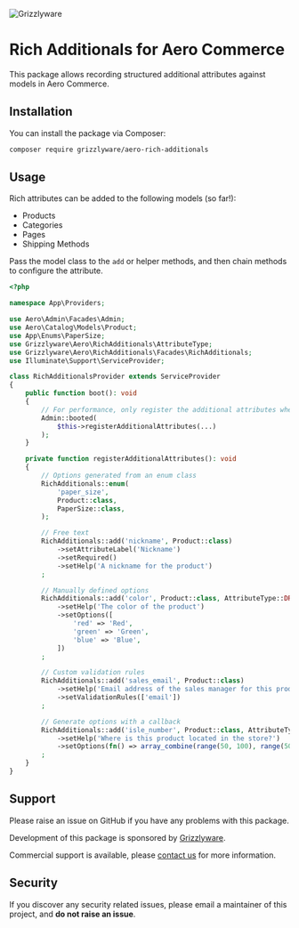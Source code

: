 ![Grizzlyware](https://github.com/grizzlyware/aero-rich-additionals/assets/1097093/7b976a18-8a69-469c-a4a2-9b878b936127)

# Rich Additionals for Aero Commerce

This package allows recording structured additional attributes against models in Aero Commerce.

## Installation

You can install the package via Composer:

```bash
composer require grizzlyware/aero-rich-additionals
```

## Usage

Rich attributes can be added to the following models (so far!):

- Products
- Categories
- Pages
- Shipping Methods

Pass the model class to the `add` or helper methods, and then chain methods to configure the attribute.

```php
<?php

namespace App\Providers;

use Aero\Admin\Facades\Admin;
use Aero\Catalog\Models\Product;
use App\Enums\PaperSize;
use Grizzlyware\Aero\RichAdditionals\AttributeType;
use Grizzlyware\Aero\RichAdditionals\Facades\RichAdditionals;
use Illuminate\Support\ServiceProvider;

class RichAdditionalsProvider extends ServiceProvider
{
    public function boot(): void
    {
        // For performance, only register the additional attributes when the admin panel is booted
        Admin::booted(
            $this->registerAdditionalAttributes(...)
        );
    }

    private function registerAdditionalAttributes(): void
    {
        // Options generated from an enum class
        RichAdditionals::enum(
            'paper_size',
            Product::class,
            PaperSize::class,
        );

        // Free text
        RichAdditionals::add('nickname', Product::class)
            ->setAttributeLabel('Nickname')
            ->setRequired()
            ->setHelp('A nickname for the product')
        ;

        // Manually defined options
        RichAdditionals::add('color', Product::class, AttributeType::DROPDOWN)
            ->setHelp('The color of the product')
            ->setOptions([
                'red' => 'Red',
                'green' => 'Green',
                'blue' => 'Blue',
            ])
        ;

        // Custom validation rules
        RichAdditionals::add('sales_email', Product::class)
            ->setHelp('Email address of the sales manager for this product')
            ->setValidationRules(['email'])
        ;

        // Generate options with a callback
        RichAdditionals::add('isle_number', Product::class, AttributeType::DROPDOWN)
            ->setHelp('Where is this product located in the store?')
            ->setOptions(fn() => array_combine(range(50, 100), range(50, 100)))
        ;
    }
}
```



## Support

Please raise an issue on GitHub if you have any problems with this package.

Development of this package is sponsored by [Grizzlyware](https://www.grizzlyware.com).

Commercial support is available, please [contact us](https://www.grizzlyware.com/contact) for more information.

## Security

If you discover any security related issues, please email a maintainer of this project, and **do not raise an issue**.

